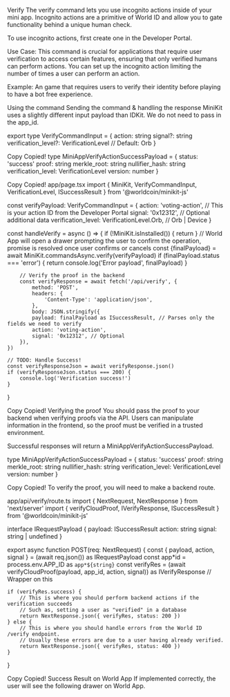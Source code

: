 Verify
The verify command lets you use incognito actions inside of your mini app. Incognito actions are a primitive of World ID and allow you to gate functionality behind a unique human check.

To use incognito actions, first create one in the Developer Portal.

Use Case: This command is crucial for applications that require user verification to access certain features, ensuring that only verified humans can perform actions. You can set up the incognito action limiting the number of times a user can perform an action.

Example: An game that requires users to verify their identity before playing to have a bot free experience.

Using the command
Sending the command & handling the response
MiniKit uses a slightly different input payload than IDKit. We do not need to pass in the app_id.

export type VerifyCommandInput = {
action: string
signal?: string
verification_level?: VerificationLevel // Default: Orb
}

Copy
Copied!
type MiniAppVerifyActionSuccessPayload = {
status: 'success'
proof: string
merkle_root: string
nullifier_hash: string
verification_level: VerificationLevel
version: number
}

Copy
Copied!
app/page.tsx
import { MiniKit, VerifyCommandInput, VerificationLevel, ISuccessResult } from '@worldcoin/minikit-js'

const verifyPayload: VerifyCommandInput = {
action: 'voting-action', // This is your action ID from the Developer Portal
signal: '0x12312', // Optional additional data
verification_level: VerificationLevel.Orb, // Orb | Device
}

const handleVerify = async () => {
if (!MiniKit.isInstalled()) {
return
}
// World App will open a drawer prompting the user to confirm the operation, promise is resolved once user confirms or cancels
const {finalPayload} = await MiniKit.commandsAsync.verify(verifyPayload)
if (finalPayload.status === 'error') {
return console.log('Error payload', finalPayload)
}

    	// Verify the proof in the backend
    	const verifyResponse = await fetch('/api/verify', {
    		method: 'POST',
    		headers: {
    			'Content-Type': 'application/json',
    		},
    		body: JSON.stringify({
    		payload: finalPayload as ISuccessResult, // Parses only the fields we need to verify
    		action: 'voting-action',
    		signal: '0x12312', // Optional
    	}),
    })

    // TODO: Handle Success!
    const verifyResponseJson = await verifyResponse.json()
    if (verifyResponseJson.status === 200) {
    	console.log('Verification success!')
    }

}

Copy
Copied!
Verifying the proof
You should pass the proof to your backend when verifying proofs via the API. Users can manipulate information in the frontend, so the proof must be verified in a trusted environment.

Successful responses will return a MiniAppVerifyActionSuccessPayload.

type MiniAppVerifyActionSuccessPayload = {
status: 'success'
proof: string
merkle_root: string
nullifier_hash: string
verification_level: VerificationLevel
version: number
}

Copy
Copied!
To verify the proof, you will need to make a backend route.

app/api/verify/route.ts
import { NextRequest, NextResponse } from 'next/server'
import { verifyCloudProof, IVerifyResponse, ISuccessResult } from '@worldcoin/minikit-js'

interface IRequestPayload {
payload: ISuccessResult
action: string
signal: string | undefined
}

export async function POST(req: NextRequest) {
const { payload, action, signal } = (await req.json()) as IRequestPayload
const app*id = process.env.APP_ID as `app*${string}`
const verifyRes = (await verifyCloudProof(payload, app_id, action, signal)) as IVerifyResponse // Wrapper on this

    if (verifyRes.success) {
    	// This is where you should perform backend actions if the verification succeeds
    	// Such as, setting a user as "verified" in a database
    	return NextResponse.json({ verifyRes, status: 200 })
    } else {
    	// This is where you should handle errors from the World ID /verify endpoint.
    	// Usually these errors are due to a user having already verified.
    	return NextResponse.json({ verifyRes, status: 400 })
    }

}

Copy
Copied!
Success Result on World App
If implemented correctly, the user will see the following drawer on World App.
